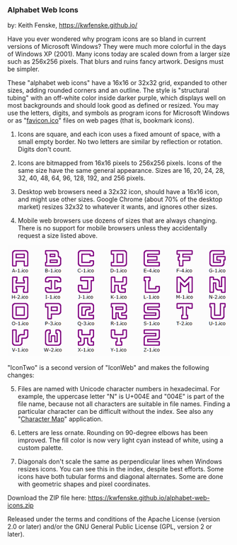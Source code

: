 
### Alphabet Web Icons

by: Keith Fenske, https://kwfenske.github.io/

Have you ever wondered why program icons are so bland in current versions of
Microsoft Windows? They were much more colorful in the days of Windows XP
(2001). Many icons today are scaled down from a larger size such as 256x256
pixels. That blurs and ruins fancy artwork. Designs must be simpler.

These "alphabet web icons" have a 16x16 or 32x32 grid, expanded to other sizes,
adding rounded corners and an outline. The style is "structural tubing" with an
off-white color inside darker purple, which displays well on most backgrounds
and should look good as defined or resized. You may use the letters, digits,
and symbols as program icons for Microsoft Windows or as
"[favicon.ico](https://en.wikipedia.org/wiki/Favicon)" files on web pages (that
is, bookmark icons).

1. Icons are square, and each icon uses a fixed amount of space, with a small
empty border. No two letters are similar by reflection or rotation. Digits
don't count.

2. Icons are bitmapped from 16x16 pixels to 256x256 pixels. Icons of the same
size have the same general appearance. Sizes are 16, 20, 24, 28, 32, 40, 48,
64, 96, 128, 192, and 256 pixels.

3. Desktop web browsers need a 32x32 icon, should have a 16x16 icon, and might
use other sizes. Google Chrome (about 70% of the desktop market) resizes 32x32
to whatever it wants, and ignores other sizes.

4. Mobile web browsers use dozens of sizes that are always changing. There is
no support for mobile browsers unless they accidentally request a size listed
above.

![Alphabet Web Icons sample image](IconWeb-sample-048x048-defined.png)

"IconTwo" is a second version of "IconWeb" and makes the following changes:

5. Files are named with Unicode character numbers in hexadecimal. For example,
the uppercase letter "N" is U+004E and "004E" is part of the file name, because
not all characters are suitable in file names. Finding a particular character
can be difficult without the index. See also any
"[Character Map](https://github.com/kwfenske/character-map-java)" application.

6. Letters are less ornate. Rounding on 90-degree elbows has been improved. The
fill color is now very light cyan instead of white, using a custom palette.

7. Diagonals don't scale the same as perpendicular lines when Windows resizes
icons. You can see this in the index, despite best efforts. Some icons have
both tubular forms and diagonal alternates. Some are done with geometric shapes
and pixel coordinates.

Download the ZIP file here: https://kwfenske.github.io/alphabet-web-icons.zip

Released under the terms and conditions of the Apache License (version 2.0 or
later) and/or the GNU General Public License (GPL, version 2 or later).
